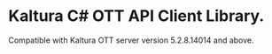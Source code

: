 # Kaltura C# OTT API Client Library.
Compatible with Kaltura OTT server version 5.2.8.14014 and above.
